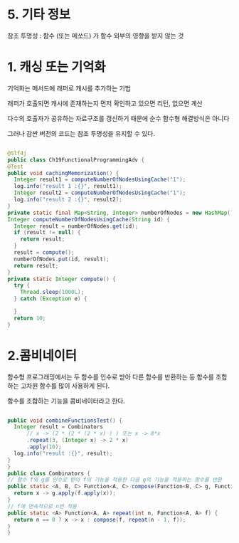 
# 5. 기타 정보

참조 투명성 : 함수 (또는 메쏘드) 가 함수 외부의 영향을 받지 않는 것

# 1. 캐싱 또는 기억화

기억화는 메서드에 래퍼로 캐시를 추가하는 기법

래퍼가 호출되면 캐시에 존재하는지 먼저 확인하고 있으면 리턴, 없으면 계산

다수의 호출자가 공유하는 자료구조를 갱신하기 때문에 순수 함수형 해결방식은 아니다

그러나 감싼 버전의 코드는 참조 투명성을 유지할 수 있다.

```java

@Slf4j
public class Ch19FunctionalProgrammingAdv {
@Test
public void cachingMemorization() {
  Integer result1 = computeNumberOfNodesUsingCache("1");
  log.info("result 1 :{}", result1);
  Integer result2 = computeNumberOfNodesUsingCache("1");
  log.info("result 2 :{}", result2);
}
private static final Map<String, Integer> numberOfNodes = new HashMap();
Integer computeNumberOfNodesUsingCache(String id) {
  Integer result = numberOfNodes.get(id);
  if (result != null) {
    return result;
  }
  result = compute();
  numberOfNodes.put(id, result);
  return result;
}
private static Integer compute() {
  try {
    Thread.sleep(1000L);
  } catch (Exception e) {

  }
  return 10;
}
```


# 2.콤비네이터

함수형 프로그래밍에서는 두 함수를 인수로 받아 다른 함수를 반환하는 등 함수를 조합하는 고차원 함수를 많이 사용하게 된다.

함수를 조합하는 기능을 콤비네이터라고 한다.


```java

public void combineFunctionsTest() {
  Integer result = Combinators
      // x -> (2 * (2 * (2 * x) ) ) 또는 x -> 8*x
      .repeat(3, (Integer x) -> 2 * x)
      .apply(10);
  log.info("result :{}", result);
}
}
public class Combinators {
// 함수 f와 g를 인수로 받아 f의 기능을 적용한 다음 g의 기능을 적용하는 함수를 반환
public static <A, B, C> Function<A, C> compose(Function<B, C> g, Function<A, B> f) {
  return x -> g.apply(f.apply(x));
}
// f에 연속적으로 n번 적용
public static <A> Function<A, A> repeat(int n, Function<A, A> f) {
  return n == 0 ? x -> x : compose(f, repeat(n - 1, f));
}
}

```
